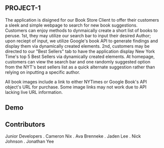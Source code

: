 ## PROJECT-1

The application is disigned for our Book Store Client to offer their customers a sleek and simple webpage to search for new book suggestions. Customers can enjoy methods to dynmaically create a short list of books to peruse. 1st, they may utilize our search bar to input their desired Author; upon reciept of input, we utilize Google's book API to generate findings and display them via dynamically created elements. 2nd, customers may be directed to our "Best Sellers" tab to have the application display New York Time's top 5 Best Sellers via dynamically created elements. At homepage, customers can view the search bar and one randomly suggested option from the NYT's best sellers list as a quick alternate suggestion rather than relying on inputting a specific author. 

All book images include a link to either NYTimes or Google Book's API object's URL for purchase. Some image links may not work due to API lacking live URL information.

## Demo

## Contributors

Junior Developers
. Cameron Nix
. Ava Brenneke
. Jaden Lee
. Nick Johnson
. Jonathan Yee
